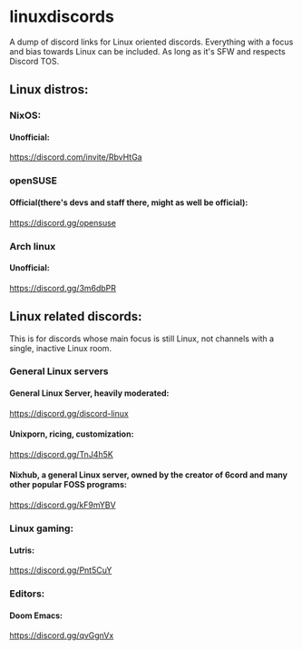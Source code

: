 # linuxdiscords

A dump of discord links for Linux oriented discords. Everything with a focus and bias towards Linux can be included. As long as it's SFW and respects Discord TOS.


## Linux distros:

### NixOS:

#### Unofficial:

https://discord.com/invite/RbvHtGa


### openSUSE

#### Official(there's devs and staff there, might as well be official):

https://discord.gg/opensuse


### Arch linux

#### Unofficial:

https://discord.gg/3m6dbPR


## Linux related discords:

This is for discords whose main focus is still Linux, not channels with a single, inactive Linux room.

### General Linux servers

#### General Linux Server, heavily moderated:

https://discord.gg/discord-linux

#### Unixporn, ricing, customization:

https://discord.gg/TnJ4h5K

#### Nixhub, a general Linux server, owned by the creator of 6cord and many other popular FOSS programs:

https://discord.gg/kF9mYBV


### Linux gaming:

#### Lutris:

https://discord.gg/Pnt5CuY


### Editors:

#### Doom Emacs:

https://discord.gg/qvGgnVx


